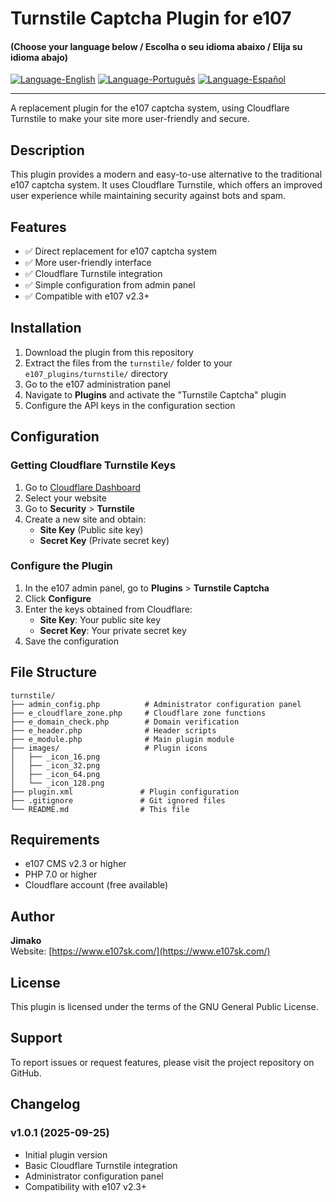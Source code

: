 # Turnstile Captcha Plugin for e107

#### (Choose your language below / Escolha o seu idioma abaixo / Elija su idioma abajo)

[![Language-English](https://img.shields.io/badge/Language-English-blue)](README.md) 
[![Language-Português](https://img.shields.io/badge/Language-Português-green)](README.pt-PT.md) 
[![Language-Español](https://img.shields.io/badge/Language-Español-red)](README.es-ES.md) 

---

A replacement plugin for the e107 captcha system, using Cloudflare Turnstile to make your site more user-friendly and secure.

## Description

This plugin provides a modern and easy-to-use alternative to the traditional e107 captcha system. It uses Cloudflare Turnstile, which offers an improved user experience while maintaining security against bots and spam.

## Features

- ✅ Direct replacement for e107 captcha system
- ✅ More user-friendly interface
- ✅ Cloudflare Turnstile integration
- ✅ Simple configuration from admin panel
- ✅ Compatible with e107 v2.3+

## Installation

1. Download the plugin from this repository
2. Extract the files from the `turnstile/` folder to your `e107_plugins/turnstile/` directory
3. Go to the e107 administration panel
4. Navigate to **Plugins** and activate the "Turnstile Captcha" plugin
5. Configure the API keys in the configuration section

## Configuration

### Getting Cloudflare Turnstile Keys

1. Go to [Cloudflare Dashboard](https://dash.cloudflare.com/)
2. Select your website
3. Go to **Security** > **Turnstile**
4. Create a new site and obtain:
   - **Site Key** (Public site key)
   - **Secret Key** (Private secret key)

### Configure the Plugin

1. In the e107 admin panel, go to **Plugins** > **Turnstile Captcha**
2. Click **Configure**
3. Enter the keys obtained from Cloudflare:
   - **Site Key**: Your public site key
   - **Secret Key**: Your private secret key
4. Save the configuration

## File Structure

```
turnstile/
├── admin_config.php          # Administrator configuration panel
├── e_cloudflare_zone.php     # Cloudflare zone functions
├── e_domain_check.php        # Domain verification
├── e_header.php              # Header scripts
├── e_module.php              # Main plugin module
├── images/                   # Plugin icons
│   ├── _icon_16.png
│   ├── _icon_32.png
│   ├── _icon_64.png
│   └── _icon_128.png
├── plugin.xml               # Plugin configuration
├── .gitignore               # Git ignored files
└── README.md                # This file
```

## Requirements

- e107 CMS v2.3 or higher
- PHP 7.0 or higher
- Cloudflare account (free available)

## Author

**Jimako**  
Website: [https://www.e107sk.com/](https://www.e107sk.com/)

## License

This plugin is licensed under the terms of the GNU General Public License.

## Support

To report issues or request features, please visit the project repository on GitHub.

## Changelog

### v1.0.1 (2025-09-25)
- Initial plugin version
- Basic Cloudflare Turnstile integration
- Administrator configuration panel
- Compatibility with e107 v2.3+